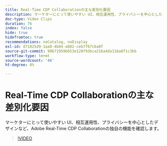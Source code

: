 ```yaml
---
title: Real-Time CDP Collaborationの主な差別化要因
description: マーケターにとって使いやすい UI、相互運用性、プライバシーを中心としたデザインなど、Adobe Real-Time CDP Collaborationの独自の機能を確認します。
doc-type: Video Clips
duration: 76
index: false
hide: true
hidefromtoc: true
recommendations: noCatalog, noDisplay
exl-id: d71025d9-1aa0-4b84-a802-ceb7f67c6a0f
source-git-commit: 90671959b653e120f93bca216a4da116a8f1c3bb
workflow-type: tm+mt
source-wordcount: '46'
ht-degree: 0%

---
```


# Real-Time CDP Collaborationの主な差別化要因

マーケターにとって使いやすい UI、相互運用性、プライバシーを中心としたデザインなど、Adobe Real-Time CDP Collaborationの独自の機能を確認します。

<!-- 62_OS511_3442426_75_key-differentiators-of-realtime-cdp-collaboration -->
>[!VIDEO](https://video.tv.adobe.com/v/3458280/?learn=on&enablevpops=true)
